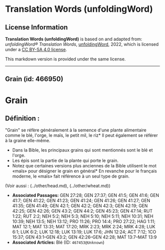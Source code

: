 # Translation Words (unfoldingWord)

## License Information

**Translation Words (unfoldingWord)** is based on and adapted from: _unfoldingWord® Translation Words_, [unfoldingWord](https://unfoldingword.org/utw), 2022, which is licensed under a [CC BY-SA 4.0 license](https://creativecommons.org/licenses/by-sa/4.0/legalcode.en).

This markdown version is provided under the same license.



--------------------------------

## Grain (id: 466950)

Grain
=====

Définition :
------------

"Grain" se réfère généralement à la semence d'une plante alimentaire comme le blé, l'orge, le maïs, le petit mil, le riz\* Il peut également se référer à la graine elle\-même.

* Dans la Bible, les principaux grains qui sont mentionnés sont le blé et l'orge.
* Les épis sont la partie de la plante qui porte le grain.
* Notez que certaines versions plus anciennes de la Bible utilisent le mot «maïs» pour désigner le grain en général\* En revanche pour le français moderne, le «maïs» fait référence à un seul type de grain.

(Voir aussi : (../other/head.md), (../other/wheat.md))

* **Associated Passages:** GEN 27:28; GEN 27:37; GEN 41:5; GEN 41:6; GEN 41:7; GEN 41:22; GEN 41:23; GEN 41:24; GEN 41:26; GEN 41:27; GEN 41:35; GEN 41:49; GEN 42:1; GEN 42:2; GEN 42:3; GEN 42:19; GEN 42:25; GEN 42:26; GEN 43:2; GEN 44:2; GEN 45:23; GEN 47:14; RUT 1:22; RUT 2:2; NEH 5:2; NEH 5:3; NEH 5:10; NEH 5:11; NEH 10:31; NEH 10:39; NEH 13:5; NEH 13:12; PRO 11:26; PRO 14:4; PRO 27:22; HAG 1:11; MAT 12:1; MAT 13:31; MAT 17:20; MRK 2:23; MRK 2:24; MRK 4:28; LUK 6:1; LUK 6:2; LUK 12:18; LUK 13:19; LUK 17:6; JHN 12:24; ACT 7:12; 1CO 15:37; GEN 43:1–GEN 43:2; GEN 42:26–GEN 42:28; MAT 13:7–MAT 13:9
* **Associated Articles:** Blé (ID: `467453@Unknown`)

